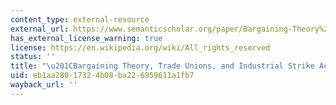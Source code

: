 ```yaml
---
content_type: external-resource
external_url: https://www.semanticscholar.org/paper/Bargaining-Theory%2C-Trade-Unions%2C-and-Industrial-Ashenfelter-Johnson/ce528cc4e7af1d11f7d0c6c220f5e364a2503c85
has_external_license_warning: true
license: https://en.wikipedia.org/wiki/All_rights_reserved
status: ''
title: "\u201CBargaining Theory, Trade Unions, and Industrial Strike Activity.\u201D"
uid: eb1aa280-1732-4b08-ba22-6959611a1fb7
wayback_url: ''
---
```

